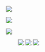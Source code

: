 <p align="center">
<img src="https://github.com/user-attachments/assets/f9eea593-28ac-4d64-8e12-0ce9660068ea" />
</p>


<p align="center">
<img src="https://github.com/user-attachments/assets/ac93c0ef-a0ac-4f59-a84a-d691bca3e756" />
</p>


<p align="center">
<img src="https://github.com/user-attachments/assets/52ea4ee3-e347-4c34-943a-c6a3499ecf50" />
</p>





‎ ‎ ‎ ‎ ‎ ‎ ‎ ‎ ‎ ‎ ‎ ‎ ‎ ‎ ‎ ‎ ‎ ‎ ‎ ‎ ‎ ‎ ‎ ‎ ‎ ‎ ‎ ‎ ‎ ‎ ‎ ‎ ‎ ‎ ‎ ‎ ‎ ‎ ‎ ‎ ‎ ‎ ‎ ‎ ‎ ‎ ‎ ‎ ‎ ‎ ‎ ‎ ‎ ‎ ‎ ‎ ‎ ‎ ‎ ‎ ‎ ‎ ‎ ‎ ‎ ‎ ‎ ‎ ‎ ‎ ‎ ‎ ‎ ‎‎  ‎‎ [<img src="https://github.com/user-attachments/assets/61ee457d-12d1-449b-93f6-491731e449e4">](https://rentry.co/heartpendant) ‎‎ ‎[<img src="https://github.com/user-attachments/assets/94d75a1a-26a8-4b38-8a85-205261c059da">](https://q84s.straw.page) ‎ ‎‎[<img src="https://github.com/user-attachments/assets/dfdeee29-003d-4073-a2a3-d81944b50da8">](https://emari.atabook.org/)






